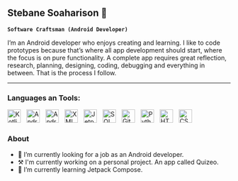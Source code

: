 ## Stebane Soaharison 👋

**`Software Craftsman (Android Developer)`**

I’m an Android developer who enjoys creating and learning. 
I like to code prototypes because that’s where all app development should start, where the focus is on pure functionality. 
A complete app requires great reflection, research, planning, designing, coding, debugging and everything in between. That is the process I follow.

---

### Languages an Tools:
<img align="left" alt="Kotlin" width="30px" src="https://cdn.jsdelivr.net/gh/devicons/devicon@latest/icons/kotlin/kotlin-original.svg" style="padding-right:10px;" />
<img align="left" alt="Android" width="30px" src="https://cdn.jsdelivr.net/gh/devicons/devicon@latest/icons/android/android-original.svg" style="padding-right:10px;" />
<img align="left" alt="Android Studio" width="30px" src="https://cdn.jsdelivr.net/gh/devicons/devicon@latest/icons/androidstudio/androidstudio-original.svg" style="padding-right:10px;" />
<img align="left" alt="XML" width="30px" src="https://img.icons8.com/?size=100&id=blGkYcWG4gBk&format=png&color=000000" style="padding-right:10px;" />
<img align="left" alt="Jetpack-Compose" width="30px" src="https://cdn.jsdelivr.net/gh/devicons/devicon@latest/icons/jetpackcompose/jetpackcompose-original.svg" style="padding-right:10px;" />
<img align="left" alt="SQL" width="30px" src="https://cdn.jsdelivr.net/gh/devicons/devicon@latest/icons/azuresqldatabase/azuresqldatabase-original.svg" style="padding-right:10px;" />
<img align="left" alt="Git" width="30px" src="https://cdn.jsdelivr.net/gh/devicons/devicon@latest/icons/git/git-original.svg" style="padding-right:10px;" />
<img align="left" alt="Python" width="30px" src="https://cdn.jsdelivr.net/gh/devicons/devicon@latest/icons/python/python-original.svg" style="padding-right:10px;" />
<img align="left" alt="HTML" width="30px" src="https://cdn.jsdelivr.net/gh/devicons/devicon@latest/icons/html5/html5-original-wordmark.svg" style="padding-right:10px;" />
<img align="left" alt="CSS" width="30px" src="https://cdn.jsdelivr.net/gh/devicons/devicon@latest/icons/css3/css3-original-wordmark.svg" style="padding-right:10px;" />
<br />

#

### About

- 🔭 I’m currently looking for a job as an Android developer.
- ⚒️ I'm currently working on a personal project. An app called Quizeo.
- 🌱 I’m currently learning Jetpack Compose.
<!--
**StebaneJhon/StebaneJhon** is a ✨ _special_ ✨ repository because its `README.md` (this file) appears on your GitHub profile.

Here are some ideas to get you started:

- 🔭 I’m currently working on ...
- 🌱 I’m currently learning ...
- 👯 I’m looking to collaborate on ...
- 🤔 I’m looking for help with ...
- 💬 Ask me about ...
- 📫 How to reach me: ...
- 😄 Pronouns: ...
- ⚡ Fun fact: ...
-->
